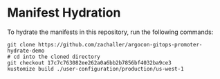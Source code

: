 # Manifest Hydration

To hydrate the manifests in this repository, run the following commands:

```shell
git clone https://github.com/zachaller/argocon-gitops-promoter-hydrate-demo
# cd into the cloned directory
git checkout 17c7c763082ee262a0a6bb2b7856bf4032ba9ce3
kustomize build ./user-configuration/production/us-west-1
```
